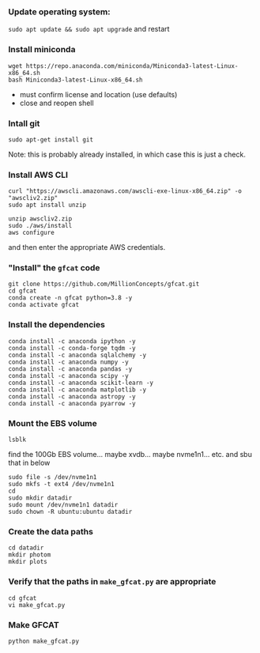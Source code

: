 ### Update operating system:
`sudo apt update && sudo apt upgrade`
and restart

### Install miniconda
```
wget https://repo.anaconda.com/miniconda/Miniconda3-latest-Linux-x86_64.sh
bash Miniconda3-latest-Linux-x86_64.sh
```
* must confirm license and location (use defaults)
* close and reopen shell

### Intall git
`sudo apt-get install git`

Note: this is probably already installed, in which case this is just a check.

### Install AWS CLI
```
curl "https://awscli.amazonaws.com/awscli-exe-linux-x86_64.zip" -o "awscliv2.zip"
sudo apt install unzip
```
```
unzip awscliv2.zip
sudo ./aws/install
aws configure
```
and then enter the appropriate AWS credentials.

### "Install" the `gfcat` code
```
git clone https://github.com/MillionConcepts/gfcat.git
cd gfcat
conda create -n gfcat python=3.8 -y
conda activate gfcat
```

### Install the dependencies
```
conda install -c anaconda ipython -y
conda install -c conda-forge tqdm -y
conda install -c anaconda sqlalchemy -y
conda install -c anaconda numpy -y
conda install -c anaconda pandas -y
conda install -c anaconda scipy -y
conda install -c anaconda scikit-learn -y
conda install -c anaconda matplotlib -y
conda install -c anaconda astropy -y
conda install -c anaconda pyarrow -y
```

### Mount the EBS volume
```
lsblk
```
find the 100Gb EBS volume... maybe xvdb... maybe nvme1n1... etc. and sbu that in below
```
sudo file -s /dev/nvme1n1
sudo mkfs -t ext4 /dev/nvme1n1
cd
sudo mkdir datadir
sudo mount /dev/nvme1n1 datadir
sudo chown -R ubuntu:ubuntu datadir
```

### Create the data paths
```
cd datadir
mkdir photom
mkdir plots
```

### Verify that the paths in `make_gfcat.py` are appropriate
```
cd gfcat
vi make_gfcat.py
```

### Make GFCAT
`python make_gfcat.py`
